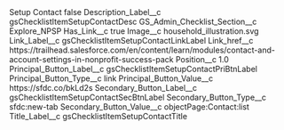 <?xml version="1.0" encoding="UTF-8"?>
<CustomMetadata xmlns="http://soap.sforce.com/2006/04/metadata" xmlns:xsi="http://www.w3.org/2001/XMLSchema-instance" xmlns:xsd="http://www.w3.org/2001/XMLSchema">
    <label>Setup Contact</label>
    <protected>false</protected>
    <values>
        <field>Description_Label__c</field>
        <value xsi:type="xsd:string">gsChecklistItemSetupContactDesc</value>
    </values>
    <values>
        <field>GS_Admin_Checklist_Section__c</field>
        <value xsi:type="xsd:string">Explore_NPSP</value>
    </values>
    <values>
        <field>Has_Link__c</field>
        <value xsi:type="xsd:boolean">true</value>
    </values>
    <values>
        <field>Image__c</field>
        <value xsi:type="xsd:string">household_illustration.svg</value>
    </values>
    <values>
        <field>Link_Label__c</field>
        <value xsi:type="xsd:string">gsChecklistItemSetupContactLinkLabel</value>
    </values>
    <values>
        <field>Link_href__c</field>
        <value xsi:type="xsd:string">https://trailhead.salesforce.com/en/content/learn/modules/contact-and-account-settings-in-nonprofit-success-pack</value>
    </values>
    <values>
        <field>Position__c</field>
        <value xsi:type="xsd:double">1.0</value>
    </values>
    <values>
        <field>Principal_Button_Label__c</field>
        <value xsi:type="xsd:string">gsChecklistItemSetupContactPriBtnLabel</value>
    </values>
    <values>
        <field>Principal_Button_Type__c</field>
        <value xsi:type="xsd:string">link</value>
    </values>
    <values>
        <field>Principal_Button_Value__c</field>
        <value xsi:type="xsd:string">https://sfdc.co/bkLd2s</value>
    </values>
    <values>
        <field>Secondary_Button_Label__c</field>
        <value xsi:type="xsd:string">gsChecklistItemSetupContactSecBtnLabel</value>
    </values>
    <values>
        <field>Secondary_Button_Type__c</field>
        <value xsi:type="xsd:string">sfdc:new-tab</value>
    </values>
    <values>
        <field>Secondary_Button_Value__c</field>
        <value xsi:type="xsd:string">objectPage:Contact:list</value>
    </values>
    <values>
        <field>Title_Label__c</field>
        <value xsi:type="xsd:string">gsChecklistItemSetupContactTitle</value>
    </values>
</CustomMetadata>
